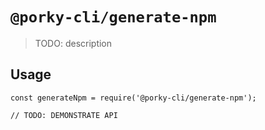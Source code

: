 # `@porky-cli/generate-npm`

> TODO: description

## Usage

```
const generateNpm = require('@porky-cli/generate-npm');

// TODO: DEMONSTRATE API
```
